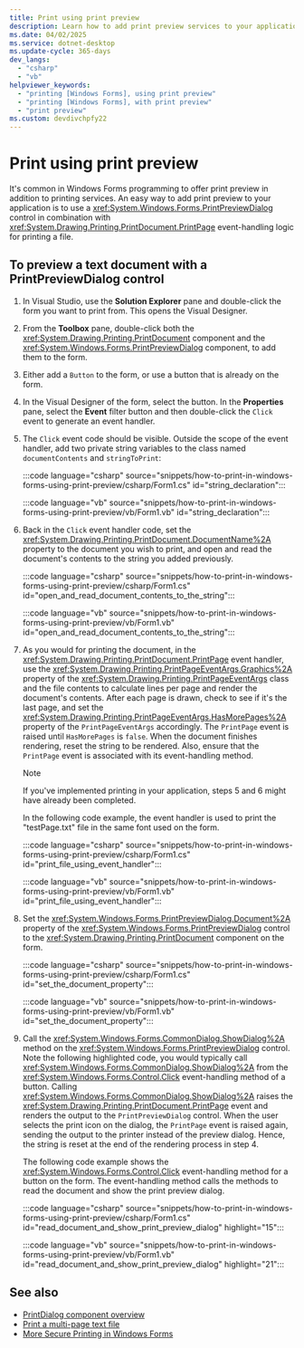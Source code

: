 ```yaml
---
title: Print using print preview
description: Learn how to add print preview services to your application by using the Windows Forms PrintPreviewDialog control.
ms.date: 04/02/2025
ms.service: dotnet-desktop
ms.update-cycle: 365-days
dev_langs:
  - "csharp"
  - "vb"
helpviewer_keywords:
  - "printing [Windows Forms], using print preview"
  - "printing [Windows Forms], with print preview"
  - "print preview"
ms.custom: devdivchpfy22
---
```


# Print using print preview

It's common in Windows Forms programming to offer print preview in addition to printing services. An easy way to add print preview to your application is to use a <xref:System.Windows.Forms.PrintPreviewDialog> control in combination with <xref:System.Drawing.Printing.PrintDocument.PrintPage> event-handling logic for printing a file.

## To preview a text document with a PrintPreviewDialog control

01. In Visual Studio, use the **Solution Explorer** pane and double-click the form you want to print from. This opens the Visual Designer.

01. From the **Toolbox** pane, double-click both the <xref:System.Drawing.Printing.PrintDocument> component and the <xref:System.Windows.Forms.PrintPreviewDialog> component, to add them to the form.

01. Either add a `Button` to the form, or use a button that is already on the form.

01. In the Visual Designer of the form, select the button. In the **Properties** pane, select the **Event** filter button and then double-click the `Click` event to generate an event handler.

01. The `Click` event code should be visible. Outside the scope of the event handler, add two private string variables to the class named `documentContents` and `stringToPrint`:

    :::code language="csharp" source="snippets/how-to-print-in-windows-forms-using-print-preview/csharp/Form1.cs" id="string_declaration":::

    :::code language="vb" source="snippets/how-to-print-in-windows-forms-using-print-preview/vb/Form1.vb" id="string_declaration":::

01. Back in the `Click` event handler code, set the <xref:System.Drawing.Printing.PrintDocument.DocumentName%2A> property to the document you wish to print, and open and read the document's contents to the string you added previously.

    :::code language="csharp" source="snippets/how-to-print-in-windows-forms-using-print-preview/csharp/Form1.cs" id="open_and_read_document_contents_to_the_string":::

    :::code language="vb" source="snippets/how-to-print-in-windows-forms-using-print-preview/vb/Form1.vb" id="open_and_read_document_contents_to_the_string":::

01. As you would for printing the document, in the <xref:System.Drawing.Printing.PrintDocument.PrintPage> event handler, use the <xref:System.Drawing.Printing.PrintPageEventArgs.Graphics%2A> property of the <xref:System.Drawing.Printing.PrintPageEventArgs> class and the file contents to calculate lines per page and render the document's contents. After each page is drawn, check to see if it's the last page, and set the <xref:System.Drawing.Printing.PrintPageEventArgs.HasMorePages%2A> property of the `PrintPageEventArgs` accordingly. The `PrintPage` event is raised until `HasMorePages` is `false`. When the document finishes rendering, reset the string to be rendered. Also, ensure that the `PrintPage` event is associated with its event-handling method.

    > [!NOTE]
    > If you've implemented printing in your application, steps 5 and 6 might have already been completed.

    In the following code example, the event handler is used to print the "testPage.txt" file in the same font used on the form.

    :::code language="csharp" source="snippets/how-to-print-in-windows-forms-using-print-preview/csharp/Form1.cs" id="print_file_using_event_handler":::

    :::code language="vb" source="snippets/how-to-print-in-windows-forms-using-print-preview/vb/Form1.vb" id="print_file_using_event_handler":::

01. Set the <xref:System.Windows.Forms.PrintPreviewDialog.Document%2A> property of the <xref:System.Windows.Forms.PrintPreviewDialog> control to the <xref:System.Drawing.Printing.PrintDocument> component on the form.

    :::code language="csharp" source="snippets/how-to-print-in-windows-forms-using-print-preview/csharp/Form1.cs" id="set_the_document_property":::

    :::code language="vb" source="snippets/how-to-print-in-windows-forms-using-print-preview/vb/Form1.vb" id="set_the_document_property":::

01. Call the <xref:System.Windows.Forms.CommonDialog.ShowDialog%2A> method on the <xref:System.Windows.Forms.PrintPreviewDialog> control. Note the following highlighted code, you would typically call <xref:System.Windows.Forms.CommonDialog.ShowDialog%2A> from the <xref:System.Windows.Forms.Control.Click> event-handling method of a button. Calling <xref:System.Windows.Forms.CommonDialog.ShowDialog%2A> raises the <xref:System.Drawing.Printing.PrintDocument.PrintPage> event and renders the output to the `PrintPreviewDialog` control. When the user selects the print icon on the dialog, the `PrintPage` event is raised again, sending the output to the printer instead of the preview dialog. Hence, the string is reset at the end of the rendering process in step 4.

    The following code example shows the <xref:System.Windows.Forms.Control.Click> event-handling method for a button on the form. The event-handling method calls the methods to read the document and show the print preview dialog.

    :::code language="csharp" source="snippets/how-to-print-in-windows-forms-using-print-preview/csharp/Form1.cs" id="read_document_and_show_print_preview_dialog" highlight="15":::

    :::code language="vb" source="snippets/how-to-print-in-windows-forms-using-print-preview/vb/Form1.vb" id="read_document_and_show_print_preview_dialog" highlight="21":::

## See also

- [PrintDialog component overview](overview.md)
- [Print a multi-page text file](how-to-print-text-document.md)
- [More Secure Printing in Windows Forms](../more-secure-printing-in-windows-forms.md)
